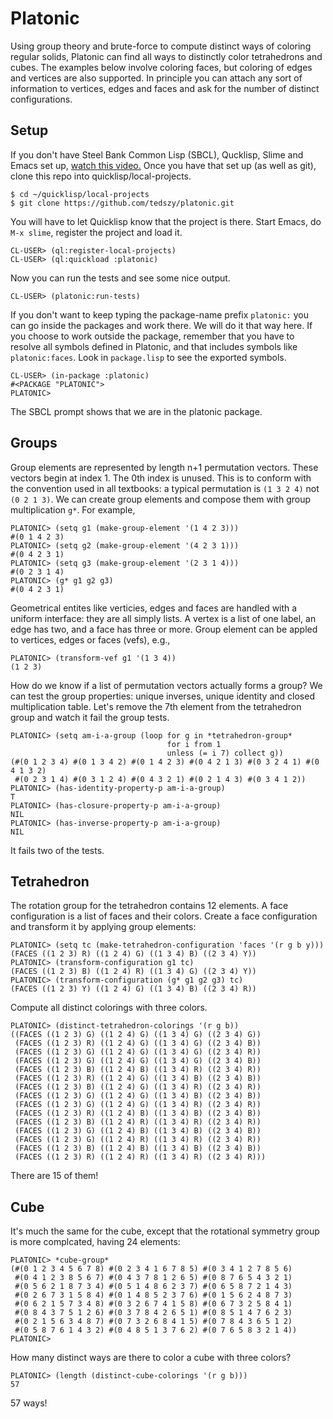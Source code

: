 # Platonic
Using group theory and brute-force to compute distinct ways of coloring regular solids, Platonic can find all ways to distinctly color tetrahedrons and cubes. The examples below involve coloring faces, but coloring of edges and vertices are also supported. In principle you can attach any sort of information to vertices, edges and faces and ask for the number of distinct configurations. 

## Setup
If you don't have Steel Bank Common Lisp (SBCL), Qucklisp, Slime
and Emacs set up, [watch this video.](https://www.youtube.com/watch?v=VnWVu8VVDbI) Once you have that set up (as well as git), clone this repo into quicklisp/local-projects.

```
$ cd ~/quicklisp/local-projects
$ git clone https://github.com/tedszy/platonic.git
```

You will have to let Quicklisp know that the project is there. Start Emacs, do ```M-x slime```, register the project and load it.

```
CL-USER> (ql:register-local-projects)
CL-USER> (ql:quickload :platonic)
```

Now you can run the tests and see some nice output.

```
CL-USER> (platonic:run-tests)
```

If you don't want to keep typing the package-name prefix ```platonic:``` you can go inside the packages and work there. We will do it that way here. If you choose to work outside the package, remember that you have to resolve all symbols defined in Platonic, and that includes symbols like ```platonic:faces```. Look in ```package.lisp``` to see the exported symbols.

```
CL-USER> (in-package :platonic)
#<PACKAGE "PLATONIC">
PLATONIC> 
```

The SBCL prompt shows that we are in the platonic package.


## Groups
Group elements are represented by length n+1 permutation vectors. These vectors begin at index 1. The 0th index is unused. This is to conform with the convention used in all textbooks: a typical permutation is ```(1 3 2 4)``` not ```(0 2 1 3)```. We can create group elements and compose them with group multiplication ```g*```. For example,

```
PLATONIC> (setq g1 (make-group-element '(1 4 2 3)))
#(0 1 4 2 3)
PLATONIC> (setq g2 (make-group-element '(4 2 3 1)))
#(0 4 2 3 1)
PLATONIC> (setq g3 (make-group-element '(2 3 1 4)))
#(0 2 3 1 4)
PLATONIC> (g* g1 g2 g3)
#(0 4 2 3 1)
```

Geometrical entites like verticies, edges and faces are handled with a uniform interface: they are all simply lists. A vertex is a list of one label, an edge has two, and a face has three or more. Group element can be appled to vertices, edges or faces (vefs), e.g.,

```
PLATONIC> (transform-vef g1 '(1 3 4))
(1 2 3)
```

How do we know if a list of permutation vectors actually forms a group? We can test the group properties: unique inverses, unique identity and closed multiplication table. Let's remove the 7th element from the tetrahedron group and watch it fail the group tests.

```
PLATONIC> (setq am-i-a-group (loop for g in *tetrahedron-group*
                                   for i from 1
				                   unless (= i 7) collect g))
(#(0 1 2 3 4) #(0 1 3 4 2) #(0 1 4 2 3) #(0 4 2 1 3) #(0 3 2 4 1) #(0 4 1 3 2)
 #(0 2 3 1 4) #(0 3 1 2 4) #(0 4 3 2 1) #(0 2 1 4 3) #(0 3 4 1 2))
PLATONIC> (has-identity-property-p am-i-a-group)
T
PLATONIC> (has-closure-property-p am-i-a-group)
NIL
PLATONIC> (has-inverse-property-p am-i-a-group)
NIL
```

It fails two of the tests.


## Tetrahedron
The rotation group for the tetrahedron contains 12 elements. A face configuration is a list of faces and their colors. Create a face configuration and transform it by applying group elements:

```
PLATONIC> (setq tc (make-tetrahedron-configuration 'faces '(r g b y)))
(FACES ((1 2 3) R) ((1 2 4) G) ((1 3 4) B) ((2 3 4) Y))
PLATONIC> (transform-configuration g1 tc)
(FACES ((1 2 3) B) ((1 2 4) R) ((1 3 4) G) ((2 3 4) Y))
PLATONIC> (transform-configuration (g* g1 g2 g3) tc)
(FACES ((1 2 3) Y) ((1 2 4) G) ((1 3 4) B) ((2 3 4) R))
```

Compute all distinct colorings with three colors.

```
PLATONIC> (distinct-tetrahedron-colorings '(r g b))
((FACES ((1 2 3) G) ((1 2 4) G) ((1 3 4) G) ((2 3 4) G))
 (FACES ((1 2 3) R) ((1 2 4) G) ((1 3 4) G) ((2 3 4) B))
 (FACES ((1 2 3) G) ((1 2 4) G) ((1 3 4) G) ((2 3 4) R))
 (FACES ((1 2 3) G) ((1 2 4) G) ((1 3 4) G) ((2 3 4) B))
 (FACES ((1 2 3) B) ((1 2 4) B) ((1 3 4) R) ((2 3 4) R))
 (FACES ((1 2 3) R) ((1 2 4) G) ((1 3 4) B) ((2 3 4) B))
 (FACES ((1 2 3) B) ((1 2 4) G) ((1 3 4) R) ((2 3 4) R))
 (FACES ((1 2 3) G) ((1 2 4) G) ((1 3 4) B) ((2 3 4) B))
 (FACES ((1 2 3) G) ((1 2 4) G) ((1 3 4) R) ((2 3 4) R))
 (FACES ((1 2 3) R) ((1 2 4) B) ((1 3 4) B) ((2 3 4) B))
 (FACES ((1 2 3) B) ((1 2 4) R) ((1 3 4) R) ((2 3 4) R))
 (FACES ((1 2 3) G) ((1 2 4) B) ((1 3 4) B) ((2 3 4) B))
 (FACES ((1 2 3) G) ((1 2 4) R) ((1 3 4) R) ((2 3 4) R))
 (FACES ((1 2 3) B) ((1 2 4) B) ((1 3 4) B) ((2 3 4) B))
 (FACES ((1 2 3) R) ((1 2 4) R) ((1 3 4) R) ((2 3 4) R)))
```

There are 15 of them!

## Cube
It's much the same for the cube, except that the rotational symmetry group is more complcated, having 24 elements:

```
PLATONIC> *cube-group*
(#(0 1 2 3 4 5 6 7 8) #(0 2 3 4 1 6 7 8 5) #(0 3 4 1 2 7 8 5 6)
 #(0 4 1 2 3 8 5 6 7) #(0 4 3 7 8 1 2 6 5) #(0 8 7 6 5 4 3 2 1)
 #(0 5 6 2 1 8 7 3 4) #(0 5 1 4 8 6 2 3 7) #(0 6 5 8 7 2 1 4 3)
 #(0 2 6 7 3 1 5 8 4) #(0 1 4 8 5 2 3 7 6) #(0 1 5 6 2 4 8 7 3)
 #(0 6 2 1 5 7 3 4 8) #(0 3 2 6 7 4 1 5 8) #(0 6 7 3 2 5 8 4 1)
 #(0 8 4 3 7 5 1 2 6) #(0 3 7 8 4 2 6 5 1) #(0 8 5 1 4 7 6 2 3)
 #(0 2 1 5 6 3 4 8 7) #(0 7 3 2 6 8 4 1 5) #(0 7 8 4 3 6 5 1 2)
 #(0 5 8 7 6 1 4 3 2) #(0 4 8 5 1 3 7 6 2) #(0 7 6 5 8 3 2 1 4))
PLATONIC> 
```

How many distinct ways are there to color a cube with three colors?

```
PLATONIC> (length (distinct-cube-colorings '(r g b)))
57
```

57 ways! 

